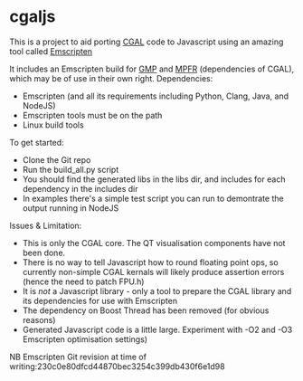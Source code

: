 cgaljs
======

This is a project to aid porting [CGAL](http://www.cgal.org/) code to Javascript using an amazing tool called [Emscripten](https://github.com/kripken/emscripten) 

It includes an Emscripten build for [GMP](http://gmplib.org/) and [MPFR](http://www.mpfr.org/) (dependencies of CGAL), which may be of use in their own right.
Dependencies:

* Emscripten (and all its requirements including Python, Clang, Java, and NodeJS)
* Emscripten tools must be on the path
* Linux build tools
 
To get started:

* Clone the Git repo
* Run the build_all.py script
* You should find the generated libs in the libs dir, and includes for each dependency in the includes dir
* In examples there's a simple test script you can run to demontrate the output running in NodeJS

Issues & Limitation:

* This is only the CGAL core. The QT visualisation components have not been done.
* There is no way to tell Javascript how to round floating point ops, so currently non-simple CGAL kernals will likely produce assertion errors (hence the need to patch FPU.h) 
* It is *not* a Javascript library - only a tool to prepare the CGAL library and its dependencies for use with Emscripten
* The dependency on Boost Thread has been removed (for obvious reasons)
* Generated Javascript code is a little large. Experiment with -O2 and -O3 Emscripten optimisation settings)

NB Emscripten Git revision at time of writing:230c0e80dfcd44870bec3254c399db430f6e1d98
